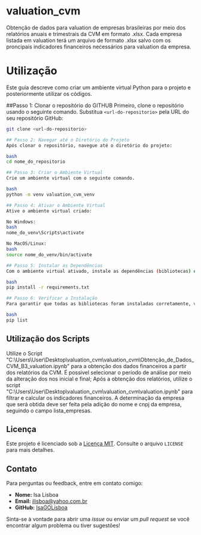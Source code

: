 # valuation_cvm
Obtenção de dados para valuation de empresas brasileiras por meio dos relatórios anuais e trimestrais da CVM em formato .xlsx. Cada empresa listada em valuation terá um arquivo de formato .xlsx salvo com os proncipais indicadores financeiros necessários para valuation da empresa.

# Utilização

Este guia descreve como criar um ambiente virtual Python para o projeto e posteriormente utilizar os códigos.

##Passo 1: Clonar o reposítório do GITHUB
Primeiro, clone o repositório usando o seguinte comando. Substitua `<url-do-repositorio>` pela URL do seu repositório GitHub:

```bash
git clone <url-do-repositorio>

## Passo 2: Navegar até o Diretório do Projeto
Após clonar o repositório, navegue até o diretório do projeto:

bash
cd nome_do_repositorio

## Passo 3: Criar o Ambiente Virtual
Crie um ambiente virtual com o seguinte comando. 

bash
python -m venv valuation_cvm_venv

## Passo 4: Ativar o Ambiente Virtual
Ative o ambiente virtual criado:

No Windows:
bash
nome_do_venv\Scripts\activate

No MacOS/Linux:
bash
source nome_do_venv/bin/activate

## Passo 5: Instalar as Dependências
Com o ambiente virtual ativado, instale as dependências (bibliotecas) do projeto usando o arquivo requirements.txt:

bash
pip install -r requirements.txt

## Passo 6: Verificar a Instalação
Para garantir que todas as bibliotecas foram instaladas corretamente, você pode listar os pacotes instalados:

bash
pip list
````
## Utilização dos Scripts
Utilize o Script "C:\Users\User\Desktop\valuation_cvm\valuation_cvm\Obtenção_de_Dados_CVM_B3_valuation.ipynb" para a obtenção dos dados financeiros a partir dos relatórios da CVM. É possivel selecionar o período de análise por meio da alteração dos nos inicial e final;
Após a obtenção dos relatórios, utilize o script "C:\Users\User\Desktop\valuation_cvm\valuation_cvm\valuation.ipynb" para filtrar e calcular os indicadores financeiros. A determinação da empresa que será obtida deve ser feita pela adição do nome e cnpj da empresa, seguindo o campo lista_empresas.

## Licença

Este projeto é licenciado sob a [Licença MIT](https://opensource.org/licenses/MIT). Consulte o arquivo `LICENSE` para mais detalhes.

## Contato

Para perguntas ou feedback, entre em contato comigo:

- **Nome:** Isa Lisboa
- **Email:** ilisboa@yahoo.com.br
- **GitHub:** [IsaGOLisboa]([https://github.com/IsaGOLisboa])

Sinta-se à vontade para abrir uma *issue* ou enviar um *pull request* se você encontrar algum problema ou tiver sugestões!





 



